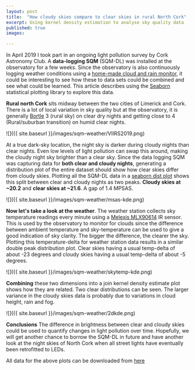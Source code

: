 ```yaml
---
layout: post
title:  "How cloudy skies compare to clear skies in rural North Cork"
excerpt: Using kernel density estimation to analyse sky quality data
published: true
images:

---
```


In April 2019 I took part in an ongoing light pollution survey by Cork Astronomy Club. A **data-logging SQM** (SQM-DL) was installed at the observatory for a few weeks. Since the observatory is also continuously logging weather conditions using a [home-made cloud and rain monitor](https://github.com/dokeeffe/cloud-rain-monitor), it could be interesting to see how these to data sets could be combined and see what could be learned. This article describes using the [Seaborn](https://seaborn.pydata.org/) statistical plotting library to explore this data.


**Rural north Cork** sits midway between the two cities of Limerick and Cork. There is a lot of local variation in sky quality but at the observatory, it is generally [Bortle](https://en.wikipedia.org/wiki/Bortle_scale) 3 (rural sky) on clear dry nights and getting close to 4 (Rural/suburban transition) on humid clear nights. 

![]({{ site.baseurl }}/images/sqm-weather/VIIRS2019.png)

At a true dark-sky location, the night sky is darker during cloudy nights than clear nights. Even low levels of light pollution can swap this around, making the cloudy night sky brighter than a clear sky. Since the data logging SQM was capturing data for **both clear and cloudy nights**, generating a distribution plot of the entire dataset should show how clear skies differ from cloudy skies.
Plotting all the SQM-DL data in a [seaborn dist plot](https://seaborn.pydata.org/examples/distplot_options.html) shows this split between clear and cloudy nights as two peaks. **Cloudy skies at ~20.2** and **clear skies at ~21.6**. A gap of 1.4 MPSAS. 

![]({{ site.baseurl }}/images/sqm-weather/msas-kde.png)

**Now let's take a look at the weather**. The weather station collects sky temperature readings every minute using a [Melexis MLX90614](https://www.melexis.com/en/product/MLX90614/Digital-Plug-Play-Infrared-Thermometer-TO-Can) IR sensor. This is used by the observatory to monitor for clouds since the difference between ambient temperature and sky-temperature can be used to give a good indication of sky clarity. The bigger the difference, the clearer the sky. Plotting this temperature-delta for weather station data results in a similar double peak distribution plot. Clear skies having a usual temp-delta of about -23 degrees and cloudy skies having a usual temp-delta of about -5 degrees.

![]({{ site.baseurl }}/images/sqm-weather/skytemp-kde.png)

**Combining** these two dimensions into a join kernel density estimate plot shows how they are related. Two clear distributions can be seen. The larger variance in the cloudy skies data is probably due to variations in cloud height, rain and fog.

![]({{ site.baseurl }}/images/sqm-weather/2dkde.png)


**Conclusions** The difference in brightness between clear and cloudy skies could be used to quantify changes in light pollution over time. Hopefully, we will get another chance to borrow the SQM-DL in future and have another look at the night skies of North Cork when all street lights have eventually been retrofitted to LEDs.

All data for the above plots can be downloaded from [here](https://github.com/dokeeffe/bh-observatory-data/tree/master/datasets)
